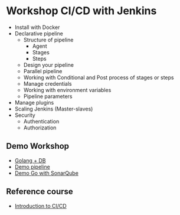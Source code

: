 # Workshop CI/CD with Jenkins
* Install with Docker
* Declarative pipeline
  * Structure of pipeline
    * Agent
    * Stages
    * Steps
  * Design your pipeline
  * Parallel pipeline
  * Working with Conditional and Post process of stages or steps
  * Manage credentials
  * Working with environment variables
  * Pipeline parameters
* Manage plugins
* Scaling Jenkins (Master-slaves)
* Security
  * Authentication
  * Authorization

## Demo Workshop
* [Golang + DB](https://github.com/up1/workshop-devops-go)
* [Demo pipeline](https://github.com/up1/demo-pipeline)
* [Demo Go with SonarQube](https://github.com/up1/demo-go-sonarqube)

## Reference course
* [Introduction to CI/CD](https://github.com/up1/course-ci-cd-with-jenkins)
